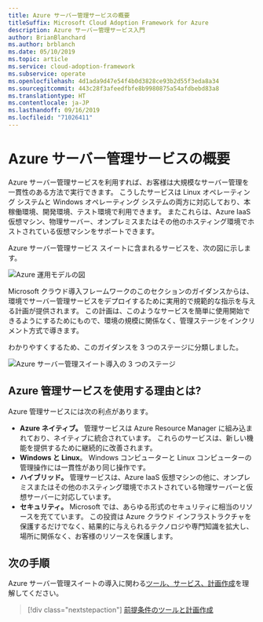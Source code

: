 ```yaml
---
title: Azure サーバー管理サービスの概要
titleSuffix: Microsoft Cloud Adoption Framework for Azure
description: Azure サーバー管理サービス入門
author: BrianBlanchard
ms.author: brblanch
ms.date: 05/10/2019
ms.topic: article
ms.service: cloud-adoption-framework
ms.subservice: operate
ms.openlocfilehash: 4d1ada9d47e54f4b0d3828ce93b2d55f3eda8a34
ms.sourcegitcommit: 443c28f3afeedfbfe8b9980875a54afdbebd83a8
ms.translationtype: HT
ms.contentlocale: ja-JP
ms.lasthandoff: 09/16/2019
ms.locfileid: "71026411"
---
```

# <a name="overview-of-azure-server-management-services"></a>Azure サーバー管理サービスの概要

Azure サーバー管理サービスを利用すれば、お客様は大規模なサーバー管理を一貫性のある方法で実行できます。 こうしたサービスは Linux オペレーティング システムと Windows オペレーティング システムの両方に対応しており、本稼働環境、開発環境、テスト環境で利用できます。 またこれらは、Azure IaaS 仮想マシン、物理サーバー、オンプレミスまたはその他のホスティング環境でホストされている仮想マシンをサポートできます。 

Azure サーバー管理サービス スイートに含まれるサービスを、次の図に示します。 

![Azure 運用モデルの図](./media/operations-diagram.png)

Microsoft クラウド導入フレームワークのこのセクションのガイダンスからは、環境でサーバー管理サービスをデプロイするために実用的で規範的な指示を与える計画が提供されます。 この計画は、このようなサービスを簡単に使用開始できるようにするためにもので、環境の規模に関係なく、管理ステージをインクリメント方式で導きます。

わかりやすくするため、このガイダンスを 3 つのステージに分類しました。

![Azure サーバー管理スイート導入の 3 つのステージ](./media/operations-stages.png)

<!-- markdownlint-disable MD026 -->

## <a name="why-use-azure-management-services"></a>Azure 管理サービスを使用する理由とは?

Azure 管理サービスには次の利点があります。

- **Azure ネイティブ。** 管理サービスは Azure Resource Manager に組み込まれており、ネイティブに統合されています。 これらのサービスは、新しい機能を提供するために継続的に改善されます。
- **Windows と Linux**。 Windows コンピューターと Linux コンピューターの管理操作には一貫性があり同じ操作です。
- **ハイブリッド。** 管理サービスは、Azure IaaS 仮想マシンの他に、オンプレミスまたはその他のホスティング環境でホストされている物理サーバーと仮想サーバーに対応しています。
- **セキュリティ。** Microsoft では、あらゆる形式のセキュリティに相当のリソースを充てています。 この投資は Azure クラウド インフラストラクチャを保護するだけでなく、結果的に与えられるテクノロジや専門知識を拡大し、場所に関係なく、お客様のリソースを保護します。

## <a name="next-steps"></a>次の手順

Azure サーバー管理スイートの導入に関わる[ツール、サービス、計画作成](./prerequisites.md)を理解してください。

> [!div class="nextstepaction"]
> [前提条件のツールと計画作成](./prerequisites.md)
